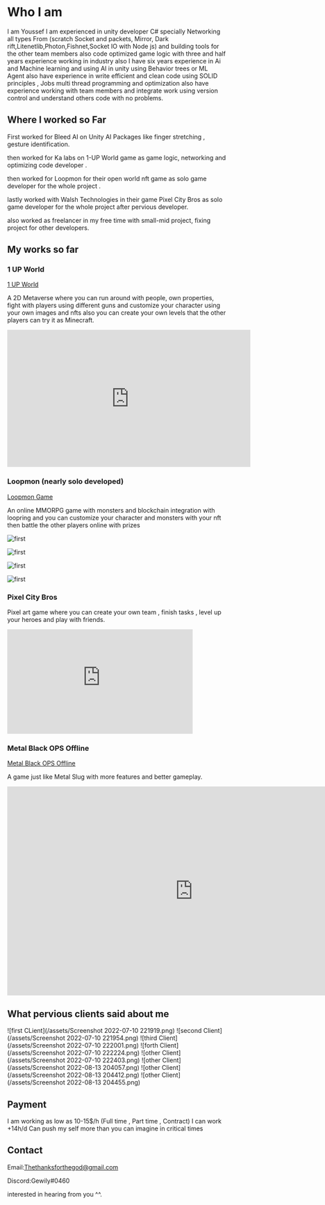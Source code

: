 # Who I am 

 I am Youssef I am experienced in unity developer C# specially Networking all types From (scratch Socket and packets, Mirror, Dark rift,Litenetlib,Photon,Fishnet,Socket IO with Node js)  and building tools for the other team members also code optimized game logic with three and half years experience working in industry also I have six years experience in Ai and Machine learning and using AI in unity using Behavior trees or ML Agent also have experience in  write efficient and clean code using SOLID principles , Jobs multi thread programming and optimization also have experience working with team members and integrate work using version control and understand others code with no problems.
 

## Where I worked so Far
First worked for Bleed AI on Unity AI Packages like finger stretching , gesture identification.


then worked for Ka labs on 1-UP World game as game logic, networking and optimizing code developer .


then worked for Loopmon for their open world nft game as solo game developer for the whole project .


lastly worked with Walsh Technologies in their game Pixel City Bros as solo game developer for the whole project after pervious developer.


also worked as freelancer in my free time with small-mid project, fixing project for other developers.

## My works so far

### 1 UP World

[1 UP World](https://1up.world/)

A 2D Metaverse where you can run around with people, own properties, fight with players using different guns and customize your character using your own images and nfts also you can create your own levels that the other players can try it as Minecraft.

<iframe width="560" height="315" src="https://www.youtube.com/embed/sNX5vlselc4" title="YouTube video player" frameborder="0" allow="accelerometer; autoplay; clipboard-write; encrypted-media; gyroscope; picture-in-picture" allowfullscreen></iframe>

### Loopmon (nearly solo developed)

[Loopmon Game](https://play.loopmon.com)

An online MMORPG game with monsters and blockchain integration with loopring and you can customize your character and monsters with your nft then battle the other players online with prizes



![first](/assets/1.jpeg)

![first](/assets/2.jpeg)

![first](/assets/3.jpeg)

![first](/assets/4.jpeg)


### Pixel City Bros



Pixel art game where you can create your own team , finish tasks , level up your heroes and play with friends.

<iframe width="427" height="240" src="https://www.youtube.com/embed/-7LkRI-JPN0" title="PCB - WIP Reel" frameborder="0" allow="accelerometer; autoplay; clipboard-write; encrypted-media; gyroscope; picture-in-picture" allowfullscreen></iframe>


### Metal Black OPS Offline

[Metal Black OPS Offline](https://play.google.com/store/apps/details?id=com.kirkbiryazilim.metalblackops&hl=en&gl=US)

A game just like Metal Slug with more features and better gameplay.

<iframe width="854" height="480" src="https://www.youtube.com/embed/VLaHOnoJuaE" title="Metal Soldiers   Black OPS Trailer" frameborder="0" allow="accelerometer; autoplay; clipboard-write; encrypted-media; gyroscope; picture-in-picture" allowfullscreen></iframe>


## What pervious clients said about me

![first CLient](/assets/Screenshot 2022-07-10 221919.png) ![second Client](/assets/Screenshot 2022-07-10 221954.png) ![third Client](/assets/Screenshot 2022-07-10 222001.png) ![forth Client](/assets/Screenshot 2022-07-10 222224.png) ![other Client](/assets/Screenshot 2022-07-10 222403.png) ![other Client](/assets/Screenshot 2022-08-13 204057.png) ![other Client](/assets/Screenshot 2022-08-13 204412.png) ![other Client](/assets/Screenshot 2022-08-13 204455.png)

## Payment

I am working as low as 10-15$/h (Full time , Part time , Contract) 
I can work +14h/d Can push my self more than you can imagine in critical times


## Contact

Email:[Thethanksforthegod@gmail.com](Thethanksforthegod@gmail.com)

Discord:Gewily#0460


interested in hearing from you ^^.
